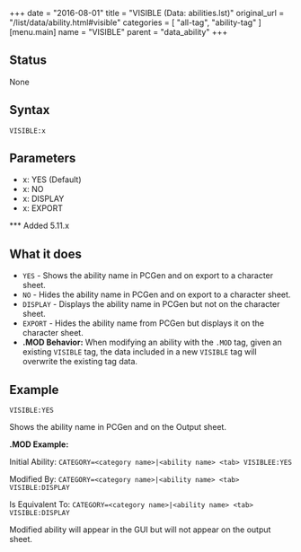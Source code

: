 +++
date = "2016-08-01"
title = "VISIBLE (Data: abilities.lst)"
original_url = "/list/data/ability.html#visible"
categories = [ "all-tag", "ability-tag" ]
[menu.main]
    name = "VISIBLE"
    parent = "data_ability"
+++

## Status

None

## Syntax

`VISIBLE:x`

## Parameters

-   x: YES (Default)
-   x: NO
-   x: DISPLAY
-   x: EXPORT



<span id="visible"></span> \*\*\* Added 5.11.x

What it does
------------

-   `YES` - Shows the ability name in PCGen and on export to a
    character sheet.
-   `NO` - Hides the ability name in PCGen and on export to a
    character sheet.
-   `DISPLAY` - Displays the ability name in PCGen but not on the
    character sheet.
-   `EXPORT` - Hides the ability name from PCGen but displays it on the
    character sheet.
-   **.MOD Behavior:** When modifying an ability with the `.MOD` tag,
    given an existing `VISIBLE` tag, the data included in a new
    `VISIBLE` tag will overwrite the existing tag data.

Example
-------

`VISIBLE:YES`

Shows the ability name in PCGen and on the Output sheet.

**.MOD Example:**

Initial Ability:
`CATEGORY=<category name>|<ability name> <tab> VISIBLEE:YES`

Modified By:
`CATEGORY=<category name>|<ability name> <tab> VISIBLE:DISPLAY`

Is Equivalent To:
`CATEGORY=<category name>|<ability name> <tab> VISIBLE:DISPLAY`

Modified ability will appear in the GUI but will not appear on the
output sheet.

